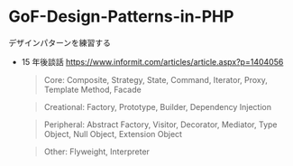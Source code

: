 # GoF-Design-Patterns-in-PHP

デザインパターンを練習する

- 15 年後談話
  https://www.informit.com/articles/article.aspx?p=1404056

  > Core: Composite, Strategy, State, Command, Iterator, Proxy, Template Method, Facade

  > Creational: Factory, Prototype, Builder, Dependency Injection

  > Peripheral: Abstract Factory, Visitor, Decorator, Mediator, Type Object, Null Object, Extension Object

  > Other: Flyweight, Interpreter

